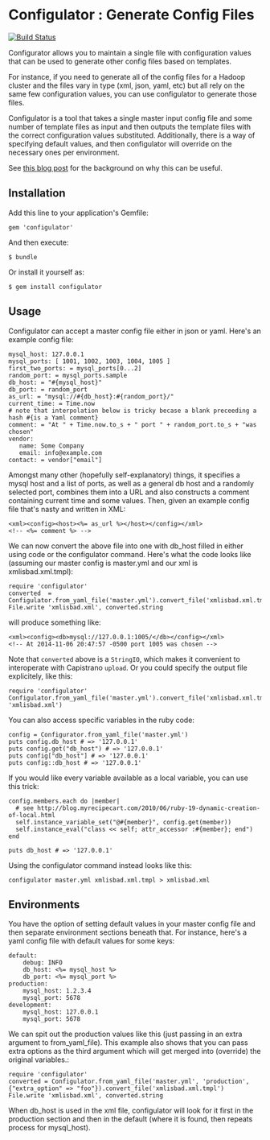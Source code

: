 # Configulator : Generate Config Files

[![Build Status](https://travis-ci.org/bmuller/configulator.svg)](https://travis-ci.org/bmuller/configulator)

Configurator allows you to maintain a single file with configuration values that can be used to generate other config files based on templates.

For instance, if you need to generate all of the config files for a Hadoop cluster and the files vary in type (xml, json, yaml, etc) but all rely on the same few configuration values, you can use configulator to generate those files.

Configulator is a tool that takes a single master input config file and some number of template files as input and then outputs the template files with the correct configuration values substituted. Additionally, there is a way of specifying default values, and then configulator will override on the necessary ones per environment.

See [this blog post](http://findingscience.com/linux/sysadmin/ruby/2010/10/27/config-template-class.html) for the background on why this can be useful.

## Installation

Add this line to your application's Gemfile:

    gem 'configulator'

And then execute:

    $ bundle

Or install it yourself as:

    $ gem install configulator

## Usage

Configulator can accept a master config file either in json or yaml.  Here's an example config file:

    mysql_host: 127.0.0.1
    mysql_ports: [ 1001, 1002, 1003, 1004, 1005 ]
    first_two_ports: = mysql_ports[0...2]
    random_port: = mysql_ports.sample
    db_host: = "#{mysql_host}"
    db_port: = random_port
    as_url: = "mysql://#{db_host}:#{random_port}/"
    current_time: = Time.now
    # note that interpolation below is tricky becase a blank preceeding a hash #{is a Yaml comment}
    comment: = "At " + Time.now.to_s + " port " + random_port.to_s + "was chosen"
    vendor:
       name: Some Company
       email: info@example.com
    contact: = vendor["email"]

Amongst many other (hopefully self-explanatory) things, it specifies a mysql host and a list of ports, as well as a general db host and a randomly selected port, combines them into a URL and also constructs a comment containing current time and some values.  Then, given an example config file that's nasty and written in XML:

    <xml><config><host><%= as_url %></host></config></xml>
    <!-- <%= comment %> -->

We can now convert the above file into one with db_host filled in either using code or the configulator command.  Here's what the code looks like (assuming our master config is master.yml and our xml is xmlisbad.xml.tmpl):

    require 'configulator'
    converted  = Configulator.from_yaml_file('master.yml').convert_file('xmlisbad.xml.tmpl')
    File.write 'xmlisbad.xml', converted.string

will produce something like:

    <xml><config><db>mysql://127.0.0.1:1005/</db></config></xml>
    <!-- At 2014-11-06 20:47:57 -0500 port 1005 was chosen -->

Note that `converted` above is a `StringIO`, which makes it convenient to interoperate with Capistrano `upload`. Or you could specify the output file explicitely, like this:

    require 'configulator'
    Configulator.from_yaml_file('master.yml').convert_file('xmlisbad.xml.tmpl', 'xmlisbad.xml')

You can also access specific variables in the ruby code:

    config = Configurator.from_yaml_file('master.yml')
    puts config.db_host # => '127.0.0.1'
    puts config.get("db_host") # => '127.0.0.1'
    puts config["db_host"] # => '127.0.0.1'
    puts config::db_host # => '127.0.0.1'

If you would like every variable available as a local variable, you can use this trick:

    config.members.each do |member|
      # see http://blog.myrecipecart.com/2010/06/ruby-19-dynamic-creation-of-local.html
      self.instance_variable_set("@#{member}", config.get(member))
      self.instance_eval("class << self; attr_accessor :#{member}; end")
    end

    puts db_host # => '127.0.0.1'

Using the configulator command instead looks like this:

    configulator master.yml xmlisbad.xml.tmpl > xmlisbad.xml

## Environments

You have the option of setting default values in your master config file and then separate environment sections beneath that.  For instance, here's a yaml config file with default values for some keys:

    default:
        debug: INFO
        db_host: <%= mysql_host %>
        db_port: <%= mysql_port %>
    production:
        mysql_host: 1.2.3.4
        mysql_port: 5678
    development:
        mysql_host: 127.0.0.1
        mysql_port: 5678

We can spit out the production values like this (just passing in an extra argument to from_yaml_file). This example also shows that you can pass extra options as the third argument which will get merged into (override) the original variables.:

    require 'configulator'
    converted = Configulator.from_yaml_file('master.yml', 'production', {"extra_option" => "foo"}).convert_file('xmlisbad.xml.tmpl')
    File.write 'xmlisbad.xml', converted.string

When db_host is used in the xml file, configulator will look for it first in the production section and then in the default (where it is found, then repeats process for mysql_host).
